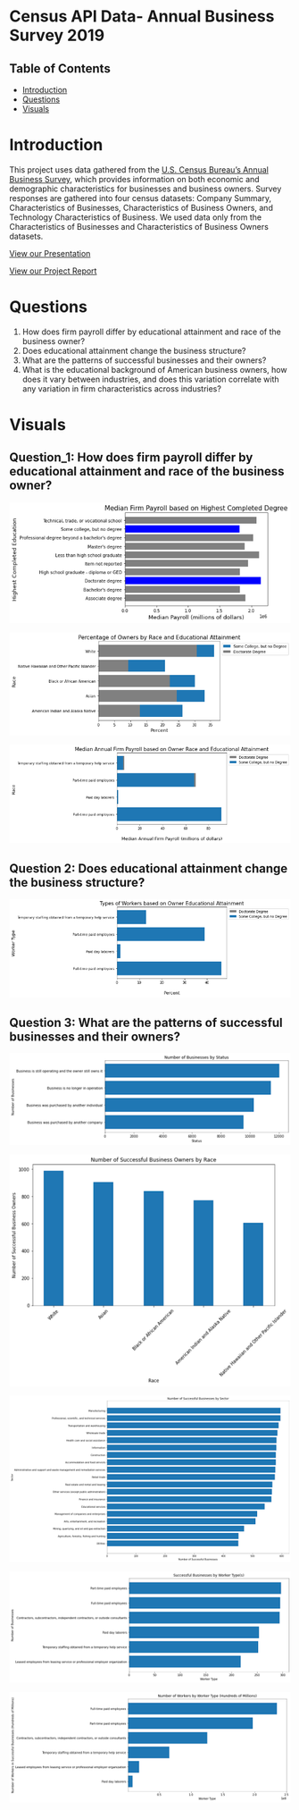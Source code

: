 # Census API Data- Annual Business Survey 2019
## Table of Contents
* [Introduction](#Introduction)
* [Questions](#Questions)
* [Visuals](#Visuals)



# Introduction
This project uses data gathered from the [U.S. Census Bureau’s Annual Business Survey](https://www.census.gov/data/developers/data-sets/abs.2019.html), which provides information on both economic and demographic characteristics for businesses and business owners. Survey responses are gathered into four census datasets: Company Summary, Characteristics of Businesses, Characteristics of Business Owners, and Technology Characteristics of Business. We used data only from the Characteristics of Businesses and Characteristics of Business Owners datasets. 

[View our Presentation](https://docs.google.com/presentation/d/1WutSR1Dwtx_6uWYGedaDQSpv1CQMOPqWjjURKrt36Jg/edit?usp=sharing)

[View our Project Report](https://docs.google.com/document/d/1ZHFal6RjUJfD8Rb6ciDHICtxff8mbLKkd7xuRR6WHIc/edit?usp=sharing)


# Questions
1. How does firm payroll differ by educational attainment and race of the business owner?
2. Does educational attainment change the business structure?
3. What are the patterns of successful businesses and their owners? 
4. What is the educational background of American business owners, how does it vary between industries, and does this variation correlate with any variation in firm characteristics across industries?

# Visuals

## Question_1: How does firm payroll differ by educational attainment and race of the business owner?
![Owner](https://github.com/EduardStalmakov/US-Census-Data-API/blob/main/Median_Salary_by_all_degrees.png)

![Owner](https://github.com/EduardStalmakov/US-Census-Data-API/blob/main/Race_education.png)

![Owner](https://github.com/EduardStalmakov/US-Census-Data-API/blob/main/payroll_education_race.png)

## Question 2: Does educational attainment change the business structure?

![Owner](https://github.com/EduardStalmakov/US-Census-Data-API/blob/main/WorkerType.png)

## Question 3: What are the patterns of successful businesses and their owners? 
![Owner](https://github.com/EduardStalmakov/US-Census-Data-API/blob/main/tarick-1.png)

![Owner](https://github.com/EduardStalmakov/US-Census-Data-API/blob/main/tarick-2.png)

![Owner](https://github.com/EduardStalmakov/US-Census-Data-API/blob/main/tarick-3.png)

![Owner](https://github.com/EduardStalmakov/US-Census-Data-API/blob/main/tarick4.png)

![Owner](https://github.com/EduardStalmakov/US-Census-Data-API/blob/main/tarick-5.png)


